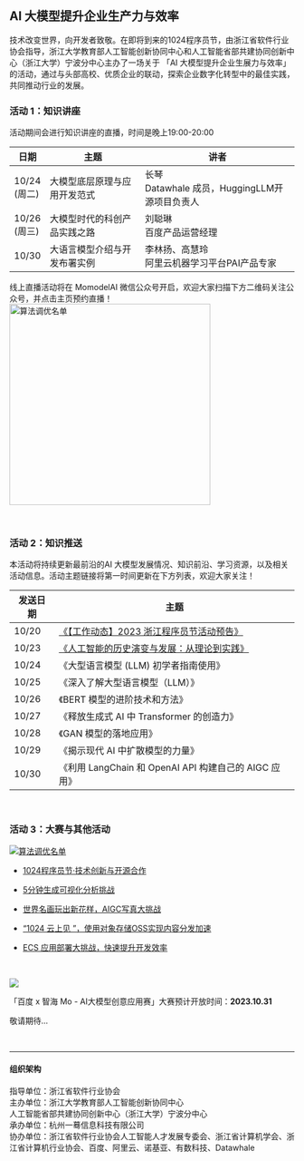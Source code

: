 ## AI 大模型提升企业生产力与效率

技术改变世界，向开发者致敬。在即将到来的1024程序员节，由浙江省软件行业协会指导，浙江大学教育部人工智能创新协同中心和人工智能省部共建协同创新中心（浙江大学）宁波分中心主办了一场关于 「AI 大模型提升企业生展力与效率」的活动，通过与头部高校、优质企业的联动，探索企业数字化转型中的最佳实践，共同推动行业的发展。

### 活动 1：知识讲座

活动期间会进行知识讲座的直播，时间是晚上19:00-20:00

| 日期              | 主题             | 讲者                                     |
| --------------- | -------------- | -------------------------------------- |
| 10/24<br />(周二) | 大模型底层原理与应用开发范式 | 长琴<br />Datawhale 成员，HuggingLLM开源项目负责人 |
| 10/26<br />(周三) | 大模型时代的科创产品实践之路 | 刘聪琳 <br />百度产品运营经理                     |
| 10/30           | 大语言模型介绍与开发布署实例 | 李林扬、高慧玲<br />阿里云机器学习平台PAI产品专家          |

线上直播活动将在 MomodelAI 微信公众号开启，欢迎大家扫描下方二维码关注公众号，并点击主页预约直播！<br />
    <img title="" src="https://imgbed.momodel.cn/mo/1024/1024二维码.png" alt="算法调优名单" width="355" data-align="center">

<br />

### 活动 2：知识推送

本活动将持续更新最前沿的AI 大模型发展情况、知识前沿、学习资源，以及相关活动信息。活动主题链接将第一时间更新在下方列表，欢迎大家关注！

| 发送日期  | 主题                                                                           |
| ----- | ---------------------------------------------------------------------------- |
| 10/20 | <a href="https://mp.weixin.qq.com/s/hL9ZqL1fs3Fc-EZi2JfE_Q" target='_blank'>《【工作动态】2023 浙江程序员节活动预告》</a> |
| 10/23 | <a href="https://mp.weixin.qq.com/s/mIgZKJaX2JzNqUf-iORlCg" target='_blank'>《人工智能的历史演变与发展：从理论到实践》  </a>  |
| 10/24 | 《大型语言模型 (LLM) 初学者指南使用》                                                       |
| 10/25 | 《深入了解大型语言模型（LLM）》                                                            |
| 10/26 | 《BERT 模型的进阶技术和方法》                                                            |
| 10/27 | 《释放生成式 AI 中 Transformer 的创造力》                                                |
| 10/28 | 《GAN 模型的落地应用》                                                                |
| 10/29 | 《揭示现代 AI 中扩散模型的力量》                                                           |
| 10/30 | 《利用 LangChain 和 OpenAI API 构建自己的 AIGC 应用》                                    |

<br />

### 活动 3：大赛与其他活动

<a href="https://www.aliyun.com/page-source/edu/learning/topic/1024csia?utm_content=g_1000382072"  target='_blank'> ![算法调优名单](https://imgbed.momodel.cn/mo/1024/修改后的阿里banner.png)   
 </a>

- <a href="https://www.aliyun.com/page-source/edu/learning/topic/1024csia" target='_blank'>1024程序员节·技术创新与开源合作</a>

- <a href="https://developer.aliyun.com/topic/freetier/visualanalysis?utm_content=g_1000382039" target='_blank'>5分钟生成可视化分析挑战</a>

- <a href="https://developer.aliyun.com/topic/1024cloudup/pai?utm_content=g_1000382038" target='_blank'>世界名画玩出新花样，AIGC写真大挑战</a>

- <a href="https://developer.aliyun.com/topic/1024cloudup/oss?utm_content=g_1000382037" target='_blank'>“1024 云上见 ”，使用对象存储OSS实现内容分发加速</a>

- <a href="https://developer.aliyun.com/topic/1024cloudup/ecs?utm_content=g_1000382035" target='_blank'>ECS 应用部署大挑战，快速提升开发效率</a>

<br />

![](https://imgbed.momodel.cn/mo/1024/新修改-百度banner.png)

「百度 x 智海 Mo  -  AI大模型创意应用赛」大赛预计开放时间：**2023.10.31**<br />

  敬请期待...

<br />

---

#### 组织架构

指导单位：浙江省软件行业协会<br />
主办单位：浙江大学教育部人工智能创新协同中心<br />
        人工智能省部共建协同创新中心（浙江大学）宁波分中心<br />
承办单位：杭州一蓦信息科技有限公司<br />
协办单位：浙江省软件行业协会人工智能人才发展专委会、浙江省计算机学会、浙江省计算机行业协会、百度、阿里云、诺基亚、有数科技、Datawhale


